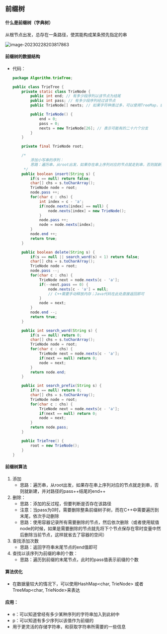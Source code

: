 ## 前缀树

#### 什么是前缀树（字典树）

从根节点出发，总存在一条路径，使其能构成某条预先指定的串

![image-20230228203817863](D:\笔记_Node\source-images\image-20230228203817863.png)



#### 前缀树的数据结构

- 代码：

  ```java
  package Algorithm.trieTree;
  
  public class TrieTree {
      private static class TrieNode {
          public int end; // 有多少段序列以该节点为结尾
          public int pass; // 有多少段序列经过该节点
          public TrieNode[] nexts; // 如果字符种类过多，可以使用TreeMap，或者HashMap
  
          public TrieNode() {
              end = 0;
              pass = 0;
              nexts = new TrieNode[26]; // 表示可能有的二十六个分支
          }
      }
  
      private final TrieNode root;
  
      /*
          添加小写串的序列：
          思路：遍历串，从root出发，如果存在串上序列对应的节点就走到串，否则就新建
       */
      public boolean insert(String s) {
          if(s == null) return false;
          char[] chs = s.toCharArray();
          TrieNode node = root;
          node.pass ++;
          for(char c : chs) {
              int index = c - 'a';
              if(node.nexts[index] == null) {
                  node.nexts[index] = new TrieNode();
              }
              node.pass ++;
              node = node.nexts[index];
          }
          node.end ++;
          return true;
      }
  
      public boolean delete(String s) {
          if(s == null || search_word(s) < 1) return false;
          char[] chs = s.toCharArray();
          TrieNode node = root;
          node.pass --;
          for(char c : chs) {
              TrieNode next = node.nexts[c - 'a'];
              if(--next.pass == 0) {
                  node.nexts[c - 'a'] = null;
                  // C++需要手动释放内存；Java代码在此处直接返回即可
              }
              node = next;
          }
          node.end --;
          return true;
      }
  
      public int search_word(String s) {
          if(s == null) return 0;
          char[] chs = s.toCharArray();
          TrieNode node = root;
          for(char c : chs) {
              TrieNode next = node.nexts[c - 'a'];
              if(next == null) return 0;
              node = next;
          }
          return node.end;
      }
  
      public int search_prefix(String s) {
          if(s == null) return 0;
          char[] chs = s.toCharArray();
          TrieNode node = root;
          for(char c : chs) {
              TrieNode next = node.nexts[c - 'a'];
              if(next == null) return 0;
              node = next;
          }
          return node.pass;
      }
  
      public TrieTree() {
          root = new TrieNode();
      }
  }
  
  ```
  
  

#### 前缀树算法

1. 添加
   - 思路：遍历串，从root出发，如果存在串上序列对应的节点就走到串，否则就新建，并对路径的pass++结尾的end++
2. 删除：
   - 思路：添加的反过程，但要判断是否存在该路径
   - 注意：当pass为0时，需要删除整条前缀树子树，而在C++中需要遍历到末尾，依次手动删除
   - 思路：使用容器记录所有需要删除的节点，然后依次删除（或者使用赋值node的时候，如果是需要删除的节点就先将下个节点保存在零时变量中然后删除当前节点，这样就省去了容器的空间）
3. 查找添加次数
   - 思路：返回字符串末尾节点的end值即可
4. 查找以该序列为前缀的串的个数：
   - 思路：遍历到前缀的末尾节点，此时的pass值表示前缀的个数

#### 算法优化

- 在数据量较大的情况下，可以使用HashMap<char, TrieNode> 或者 TreeMap<char, TrieNode>来表达



#### 应用：

- e：可以知道曾经有多少某种序列的字符串加入到此树中
- p：可以知道有多少序列以该值作为前缀的
- 用于更灵活的存储字符串，和获取字符串所需要的一些信息

